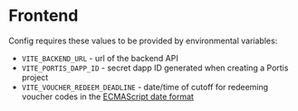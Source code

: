 # Frontend

Config requires these values to be provided by environmental variables:
- `VITE_BACKEND_URL` - url of the backend API
- `VITE_PORTIS_DAPP_ID` - secret dapp ID generated when creating a Portis project
- `VITE_VOUCHER_REDEEM_DEADLINE` - date/time of cutoff for redeeming voucher codes in the [ECMAScript date format](https://tc39.es/ecma262/#sec-date-time-string-format)
